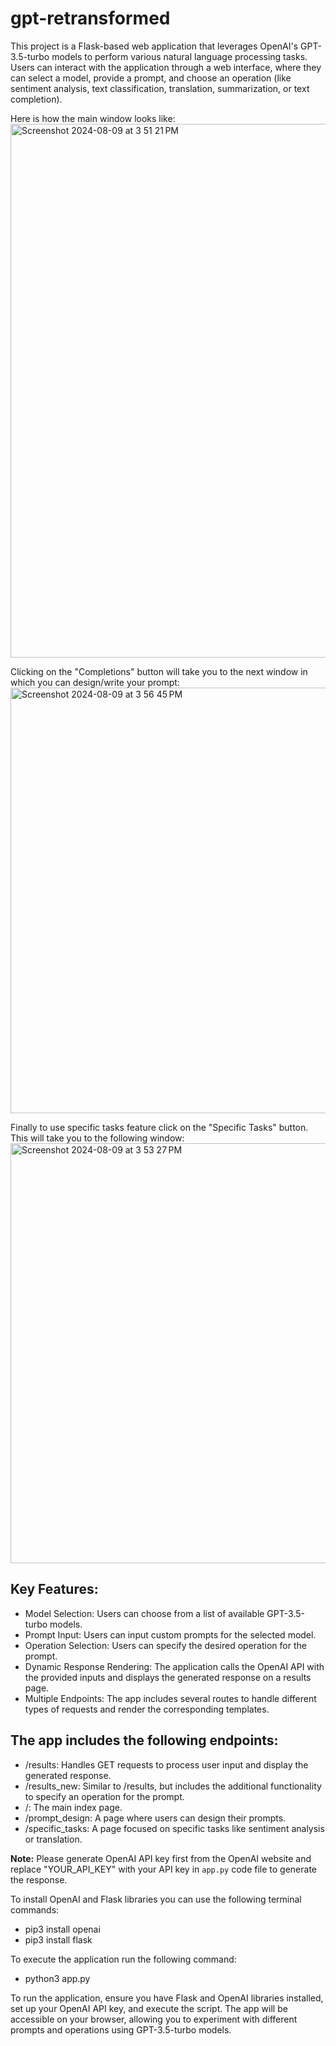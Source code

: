 # gpt-retransformed
This project is a Flask-based web application that leverages OpenAI's GPT-3.5-turbo models to perform various natural language processing tasks. Users can interact with the application through a web interface, where they can select a model, provide a prompt, and choose an operation (like sentiment analysis, text classification, translation, summarization, or text completion).

Here is how the main window looks like:
<img width="854" alt="Screenshot 2024-08-09 at 3 51 21 PM" src="https://github.com/user-attachments/assets/2f3d5fa1-8106-4409-9e9e-9ece8f99f34a">

Clicking on the "Completions" button will take you to the next window in which you can design/write your prompt:
<img width="681" alt="Screenshot 2024-08-09 at 3 56 45 PM" src="https://github.com/user-attachments/assets/72fc65fa-9d64-497e-a32d-f81542ac484d">

Finally to use specific tasks feature click on the "Specific Tasks" button. This will take you to the following window:
<img width="672" alt="Screenshot 2024-08-09 at 3 53 27 PM" src="https://github.com/user-attachments/assets/9da6c5da-6454-4e75-be76-bcf18bbbcaa2">

## Key Features:
- Model Selection: Users can choose from a list of available GPT-3.5-turbo models.
- Prompt Input: Users can input custom prompts for the selected model.
- Operation Selection: Users can specify the desired operation for the prompt.
- Dynamic Response Rendering: The application calls the OpenAI API with the provided inputs and displays the generated response on a results page.
- Multiple Endpoints: The app includes several routes to handle different types of requests and render the corresponding templates.

## The app includes the following endpoints:
- /results: Handles GET requests to process user input and display the generated response.
- /results_new: Similar to /results, but includes the additional functionality to specify an operation for the prompt.
- /: The main index page.
- /prompt_design: A page where users can design their prompts.
- /specific_tasks: A page focused on specific tasks like sentiment analysis or translation.

**Note:** Please generate OpenAI API key first from the OpenAI website and replace "YOUR_API_KEY" with your API key in `app.py` code file to generate the response.

To install OpenAI and Flask libraries you can use the following terminal commands:
- pip3 install openai
- pip3 install flask

To execute the application run the following command:
- python3 app.py

To run the application, ensure you have Flask and OpenAI libraries installed, set up your OpenAI API key, and execute the script. The app will be accessible on your browser, allowing you to experiment with different prompts and operations using GPT-3.5-turbo models.
